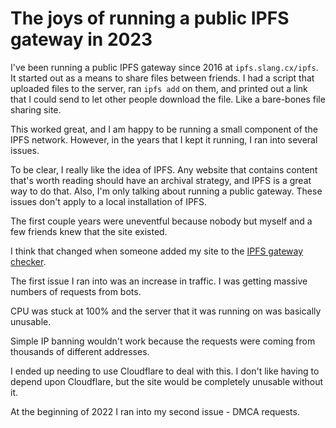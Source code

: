 # The joys of running a public IPFS gateway in 2023

I've been running a public IPFS gateway since 2016 at `ipfs.slang.cx/ipfs`.
It started out as a means to share files between friends. I had a script that uploaded files to the server, ran `ipfs add` on them, and printed out a link that I could send to let other people download the file. Like a bare-bones file sharing site.

This worked great, and I am happy to be running a small component of the IPFS network. However, in the years that I kept it running, I ran into several issues.

To be clear, I really like the idea of IPFS. Any website that contains content that's worth reading should have an archival strategy, and IPFS is a great way to do that. Also, I'm only talking about running a public gateway. These issues don't apply to a local installation of IPFS.

The first couple years were uneventful because nobody but myself and a few friends knew that the site existed.

I think that changed when someone added my site to the [IPFS gateway checker](https://github.com/ipfs/public-gateway-checker).

The first issue I ran into was an increase in traffic. I was getting massive numbers of requests from bots.

CPU was stuck at 100% and the server that it was running on was basically unusable.

Simple IP banning wouldn't work because the requests were coming from thousands of different addresses.

I ended up needing to use Cloudflare to deal with this. I don't like having to depend upon Cloudflare, but the site would be completely unusable without it.

At the beginning of 2022 I ran into my second issue - DMCA requests.
